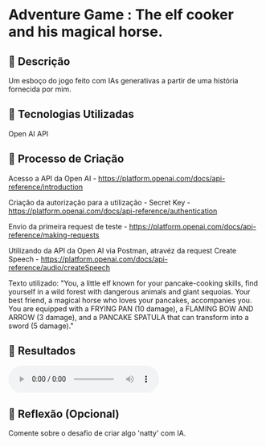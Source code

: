 # Adventure Game : The elf cooker and his magical horse.

## 📒 Descrição
Um esboço do jogo feito com IAs generativas a partir de uma história fornecida por mim.

## 🤖 Tecnologias Utilizadas
Open AI API

## 🧐 Processo de Criação
Acesso a API da Open AI - https://platform.openai.com/docs/api-reference/introduction

Criação da autorização para a utilização - Secret Key - https://platform.openai.com/docs/api-reference/authentication

Envio da primeira request de teste - https://platform.openai.com/docs/api-reference/making-requests

Utilizando da API da Open AI via Postman, atravéz da request Create  Speech - https://platform.openai.com/docs/api-reference/audio/createSpeech

Texto utilizado: "You, a little elf known for your pancake-cooking skills, find yourself in a wild forest with dangerous animals and giant sequoias. Your best friend, a magical horse who loves your pancakes, accompanies you. You are equipped with a FRYING PAN (10 damage), a FLAMING BOW AND ARROW (3 damage), and a PANCAKE SPATULA that can transform into a sword (5 damage)."

## 🚀 Resultados
<audio src="Martinas_Project/Adventure_Story_The_begin_using_open_ai_for_speach.mp3" controls title="Title"></audio>

## 💭 Reflexão (Opcional)
Comente sobre o desafio de criar algo 'natty' com IA.
